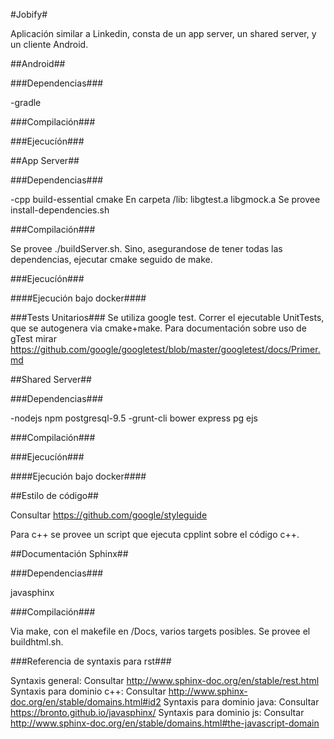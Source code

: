 #Jobify#

Aplicación similar a Linkedin, consta de un app server, un shared server, y un cliente Android.

##Android##

###Dependencias###

-gradle

###Compilación###

###Ejecucíón###

##App Server##

###Dependencias###

-cpp build-essential cmake
En carpeta /lib: libgtest.a libgmock.a
Se provee install-dependencies.sh

###Compilación###

Se provee ./buildServer.sh.
Sino, asegurandose de tener todas las dependencias, ejecutar cmake seguido de make. 

###Ejecucíón###


####Ejecución bajo docker####

###Tests Unitarios###
Se utiliza google test.
Correr el ejecutable UnitTests, que se autogenera via cmake+make.
Para documentación sobre uso de gTest mirar https://github.com/google/googletest/blob/master/googletest/docs/Primer.md

##Shared Server##

###Dependencias###

-nodejs npm postgresql-9.5
-grunt-cli bower express pg ejs

###Compilación###

###Ejecucíón###

####Ejecución bajo docker####

##Estilo de código##

Consultar https://github.com/google/styleguide

Para c++ se provee un script que ejecuta cpplint sobre el código c++.

##Documentación Sphinx##

###Dependencias###

javasphinx

###Compilación###

Via make, con el makefile en /Docs, varios targets posibles.
Se provee el buildhtml.sh.

###Referencia de syntaxis para rst###

Syntaxis general: Consultar http://www.sphinx-doc.org/en/stable/rest.html 
Syntaxis para dominio c++: Consultar http://www.sphinx-doc.org/en/stable/domains.html#id2
Syntaxis para dominio java: Consultar https://bronto.github.io/javasphinx/
Syntaxis para dominio js: Consultar http://www.sphinx-doc.org/en/stable/domains.html#the-javascript-domain
